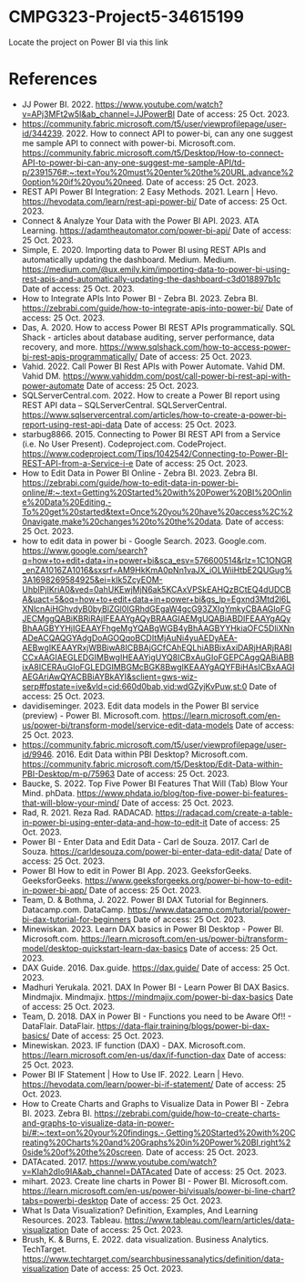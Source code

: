 # CMPG323-Project5-34615199

Locate the project on Power BI via this link

# References
- JJ Power BI. 2022. https://www.youtube.com/watch?v=APj3MFt2w5I&ab_channel=JJPowerBI Date of access: 25 Oct. 2023.
- https://community.fabric.microsoft.com/t5/user/viewprofilepage/user-id/344239. 2022. How to connect API to power-bi, can any one suggest me sample API to connect with power-bi. Microsoft.com. https://community.fabric.microsoft.com/t5/Desktop/How-to-connect-API-to-power-bi-can-any-one-suggest-me-sample-API/td-p/2391576#:~:text=You%20must%20enter%20the%20URL,advance%20option%20if%20you%20need. Date of access: 25 Oct. 2023.
- REST API Power BI Integration: 2 Easy Methods. 2021. Learn | Hevo. https://hevodata.com/learn/rest-api-power-bi/ Date of access: 25 Oct. 2023.
- Connect & Analyze Your Data with the Power BI API. 2023. ATA Learning. https://adamtheautomator.com/power-bi-api/ Date of access: 25 Oct. 2023.
- Simple, E. 2020. Importing data to Power BI using REST APIs and automatically updating the dashboard. Medium. Medium. https://medium.com/@ux.emily.kim/importing-data-to-power-bi-using-rest-apis-and-automatically-updating-the-dashboard-c3d018897b1c Date of access: 25 Oct. 2023. 
- How to Integrate APIs Into Power BI - Zebra BI. 2023. Zebra BI. https://zebrabi.com/guide/how-to-integrate-apis-into-power-bi/ Date of access: 25 Oct. 2023.
- Das, A. 2020. How to access Power BI REST APIs programmatically. SQL Shack - articles about database auditing, server performance, data recovery, and more. https://www.sqlshack.com/how-to-access-power-bi-rest-apis-programmatically/ Date of access: 25 Oct. 2023.
- Vahid. 2022. Call Power BI Rest APIs with Power Automate. Vahid DM. Vahid DM. https://www.vahiddm.com/post/call-power-bi-rest-api-with-power-automate Date of access: 25 Oct. 2023.
- SQLServerCentral.com. 2022. How to create a Power BI report using REST API data – SQLServerCentral. SQLServerCentral. https://www.sqlservercentral.com/articles/how-to-create-a-power-bi-report-using-rest-api-data Date of access: 25 Oct. 2023.
- starbug8866. 2015. Connecting to Power BI REST API from a Service (i.e. No User Present). Codeproject.com. CodeProject. https://www.codeproject.com/Tips/1042542/Connecting-to-Power-BI-REST-API-from-a-Service-i-e Date of access: 25 Oct. 2023.
- How to Edit Data in Power BI Online - Zebra BI. 2023. Zebra BI. https://zebrabi.com/guide/how-to-edit-data-in-power-bi-online/#:~:text=Getting%20Started%20with%20Power%20BI%20Online%20Data%20Editing,-To%20get%20started&text=Once%20you%20have%20access%2C%20navigate,make%20changes%20to%20the%20data. Date of access: 25 Oct. 2023.
- how to edit data in power bi - Google Search. 2023. Google.com. https://www.google.com/search?q=how+to+edit+data+in+power+bi&sca_esv=576600514&rlz=1C1ONGR_enZA1016ZA1016&sxsrf=AM9HkKmA0pNn1vaJX_iOLWiiHtbE2QUGug%3A1698269584925&ei=kIk5ZcyEOM-UhbIPjIKriA0&ved=0ahUKEwjMjN6ak5KCAxVPSkEAHQzBCtEQ4dUDCBA&uact=5&oq=how+to+edit+data+in+power+bi&gs_lp=Egxnd3Mtd2l6LXNlcnAiHGhvdyB0byBlZGl0IGRhdGEgaW4gcG93ZXIgYmkyCBAAGIoFGJECMggQABiKBRiRAjIFEAAYgAQyBRAAGIAEMgUQABiABDIFEAAYgAQyBhAAGBYYHjIGEAAYFhgeMgYQABgWGB4yBhAAGBYYHkiaOFC5DliXNnADeACQAQGYAdgDoAGOQqoBCDItMjAuNi4yuAEDyAEA-AEBwgIKEAAYRxjWBBiwA8ICBBAjGCfCAhEQLhiABBixAxiDARjHARjRA8ICCxAAGIAEGLEDGIMBwgIHEAAYigUYQ8ICBxAuGIoFGEPCAggQABiABBixA8ICERAuGIoFGLEDGIMBGMcBGK8BwgIKEAAYgAQYFBiHAsICBxAAGIAEGAriAwQYACBBiAYBkAYI&sclient=gws-wiz-serp#fpstate=ive&vld=cid:660d0bab,vid:wdGZyjKvPuw,st:0 Date of access: 25 Oct. 2023.
- davidiseminger. 2023. Edit data models in the Power BI service (preview) - Power BI. Microsoft.com. https://learn.microsoft.com/en-us/power-bi/transform-model/service-edit-data-models Date of access: 25 Oct. 2023.
- https://community.fabric.microsoft.com/t5/user/viewprofilepage/user-id/9946. 2016. Edit Data within PBI Desktop? Microsoft.com. https://community.fabric.microsoft.com/t5/Desktop/Edit-Data-within-PBI-Desktop/m-p/75963 Date of access: 25 Oct. 2023.
- Baucke, S. 2022. Top Five Power BI Features That Will (Tab) Blow Your Mind. phData. https://www.phdata.io/blog/top-five-power-bi-features-that-will-blow-your-mind/ Date of access: 25 Oct. 2023.
- Rad, R. 2021. Reza Rad. RADACAD. https://radacad.com/create-a-table-in-power-bi-using-enter-data-and-how-to-edit-it Date of access: 25 Oct. 2023.
- Power BI - Enter Data and Edit Data - Carl de Souza. 2017. Carl de Souza. https://carldesouza.com/power-bi-enter-data-edit-data/ Date of access: 25 Oct. 2023.
- Power BI How to edit in Power BI App. 2023. GeeksforGeeks. GeeksforGeeks. https://www.geeksforgeeks.org/power-bi-how-to-edit-in-power-bi-app/ Date of access: 25 Oct. 2023.
- Team, D. & Bothma, J. 2022. Power BI DAX Tutorial for Beginners. Datacamp.com. DataCamp. https://www.datacamp.com/tutorial/power-bi-dax-tutorial-for-beginners Date of access: 25 Oct. 2023.
- Minewiskan. 2023. Learn DAX basics in Power BI Desktop - Power BI. Microsoft.com. https://learn.microsoft.com/en-us/power-bi/transform-model/desktop-quickstart-learn-dax-basics Date of access: 25 Oct. 2023.
- DAX Guide. 2016. Dax.guide. https://dax.guide/ Date of access: 25 Oct. 2023.
- Madhuri Yerukala. 2021. DAX In Power BI - Learn Power BI DAX Basics. Mindmajix. Mindmajix. https://mindmajix.com/power-bi-dax-basics Date of access: 25 Oct. 2023.
- Team, D. 2018. DAX in Power BI - Functions you need to be Aware Of!! - DataFlair. DataFlair. https://data-flair.training/blogs/power-bi-dax-basics/ Date of access: 25 Oct. 2023.
- Minewiskan. 2023. IF function (DAX) - DAX. Microsoft.com. https://learn.microsoft.com/en-us/dax/if-function-dax Date of access: 25 Oct. 2023.
- Power BI IF Statement | How to Use IF. 2022. Learn | Hevo. https://hevodata.com/learn/power-bi-if-statement/ Date of access: 25 Oct. 2023.
- How to Create Charts and Graphs to Visualize Data in Power BI - Zebra BI. 2023. Zebra BI. https://zebrabi.com/guide/how-to-create-charts-and-graphs-to-visualize-data-in-power-bi/#:~:text=on%20your%20findings.-,Getting%20Started%20with%20Creating%20Charts%20and%20Graphs%20in%20Power%20BI,right%20side%20of%20the%20screen. Date of access: 25 Oct. 2023.
- DATAcated. 2017. https://www.youtube.com/watch?v=KIah2dIo9IA&ab_channel=DATAcated Date of access: 25 Oct. 2023.
- mihart. 2023. Create line charts in Power BI - Power BI. Microsoft.com. https://learn.microsoft.com/en-us/power-bi/visuals/power-bi-line-chart?tabs=powerbi-desktop Date of access: 25 Oct. 2023.
- What Is Data Visualization? Definition, Examples, And Learning Resources. 2023. Tableau. https://www.tableau.com/learn/articles/data-visualization Date of access: 25 Oct. 2023.
- Brush, K. & Burns, E. 2022. data visualization. Business Analytics. TechTarget. https://www.techtarget.com/searchbusinessanalytics/definition/data-visualization Date of access: 25 Oct. 2023.
